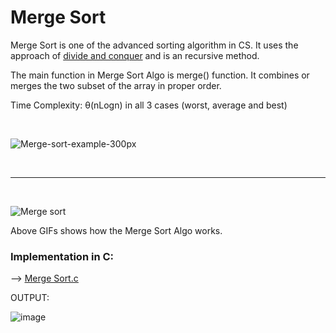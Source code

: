 # Merge Sort

Merge Sort is one of the advanced sorting algorithm in CS. It uses the approach of [divide and conquer](https://www.geeksforgeeks.org/divide-and-conquer-algorithm-introduction/) and is an recursive method.

The main function in Merge Sort Algo is merge() function. It combines or merges the two subset of the array in proper order.

Time Complexity: θ(nLogn) in all 3 cases (worst, average and best)

<br>

![Merge-sort-example-300px](https://user-images.githubusercontent.com/62696039/100054118-7414ad80-2e47-11eb-8062-9190d1ac6db0.gif)

<br><hr> <br>

![Merge sort](https://user-images.githubusercontent.com/62696039/100054200-9f979800-2e47-11eb-82ac-a6aa4f8e99e5.gif)

Above GIFs shows how the Merge Sort Algo works.

### Implementation in C:

--> <u> [Merge Sort.c](mergesort.c) </u>

OUTPUT:

![image](https://user-images.githubusercontent.com/62696039/100055679-38c7ae00-2e4a-11eb-8ef3-f08750ebb5e6.png)
